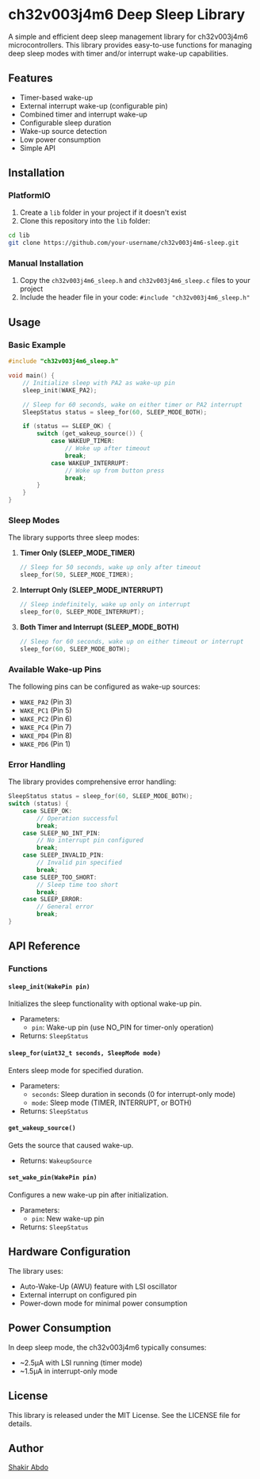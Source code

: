 # ch32v003j4m6 Deep Sleep Library

A simple and efficient deep sleep management library for ch32v003j4m6 microcontrollers. This library provides easy-to-use functions for managing deep sleep modes with timer and/or interrupt wake-up capabilities.

## Features

- Timer-based wake-up
- External interrupt wake-up (configurable pin)
- Combined timer and interrupt wake-up
- Configurable sleep duration
- Wake-up source detection
- Low power consumption
- Simple API

## Installation

### PlatformIO

1. Create a `lib` folder in your project if it doesn't exist
2. Clone this repository into the `lib` folder:
```bash
cd lib
git clone https://github.com/your-username/ch32v003j4m6-sleep.git
```

### Manual Installation

1. Copy the `ch32v003j4m6_sleep.h` and `ch32v003j4m6_sleep.c` files to your project
2. Include the header file in your code: `#include "ch32v003j4m6_sleep.h"`

## Usage

### Basic Example

```c
#include "ch32v003j4m6_sleep.h"

void main() {
    // Initialize sleep with PA2 as wake-up pin
    sleep_init(WAKE_PA2);

    // Sleep for 60 seconds, wake on either timer or PA2 interrupt
    SleepStatus status = sleep_for(60, SLEEP_MODE_BOTH);

    if (status == SLEEP_OK) {
        switch (get_wakeup_source()) {
            case WAKEUP_TIMER:
                // Woke up after timeout
                break;
            case WAKEUP_INTERRUPT:
                // Woke up from button press
                break;
        }
    }
}
```

### Sleep Modes

The library supports three sleep modes:

1. **Timer Only (SLEEP_MODE_TIMER)**
   ```c
   // Sleep for 50 seconds, wake up only after timeout
   sleep_for(50, SLEEP_MODE_TIMER);
   ```

2. **Interrupt Only (SLEEP_MODE_INTERRUPT)**
   ```c
   // Sleep indefinitely, wake up only on interrupt
   sleep_for(0, SLEEP_MODE_INTERRUPT);
   ```

3. **Both Timer and Interrupt (SLEEP_MODE_BOTH)**
   ```c
   // Sleep for 60 seconds, wake up on either timeout or interrupt
   sleep_for(60, SLEEP_MODE_BOTH);
   ```

### Available Wake-up Pins

The following pins can be configured as wake-up sources:

- `WAKE_PA2` (Pin 3)
- `WAKE_PC1` (Pin 5)
- `WAKE_PC2` (Pin 6)
- `WAKE_PC4` (Pin 7)
- `WAKE_PD4` (Pin 8)
- `WAKE_PD6` (Pin 1)

### Error Handling

The library provides comprehensive error handling:

```c
SleepStatus status = sleep_for(60, SLEEP_MODE_BOTH);
switch (status) {
    case SLEEP_OK:
        // Operation successful
        break;
    case SLEEP_NO_INT_PIN:
        // No interrupt pin configured
        break;
    case SLEEP_INVALID_PIN:
        // Invalid pin specified
        break;
    case SLEEP_TOO_SHORT:
        // Sleep time too short
        break;
    case SLEEP_ERROR:
        // General error
        break;
}
```

## API Reference

### Functions

#### `sleep_init(WakePin pin)`
Initializes the sleep functionality with optional wake-up pin.
- Parameters:
  - `pin`: Wake-up pin (use NO_PIN for timer-only operation)
- Returns: `SleepStatus`

#### `sleep_for(uint32_t seconds, SleepMode mode)`
Enters sleep mode for specified duration.
- Parameters:
  - `seconds`: Sleep duration in seconds (0 for interrupt-only mode)
  - `mode`: Sleep mode (TIMER, INTERRUPT, or BOTH)
- Returns: `SleepStatus`

#### `get_wakeup_source()`
Gets the source that caused wake-up.
- Returns: `WakeupSource`

#### `set_wake_pin(WakePin pin)`
Configures a new wake-up pin after initialization.
- Parameters:
  - `pin`: New wake-up pin
- Returns: `SleepStatus`

## Hardware Configuration

The library uses:
- Auto-Wake-Up (AWU) feature with LSI oscillator
- External interrupt on configured pin
- Power-down mode for minimal power consumption

## Power Consumption

In deep sleep mode, the ch32v003j4m6 typically consumes:
- ~2.5µA with LSI running (timer mode)
- ~1.5µA in interrupt-only mode

## License

This library is released under the MIT License. See the LICENSE file for details.

## Author

[Shakir Abdo](https://github.com/shakir-abdo)

